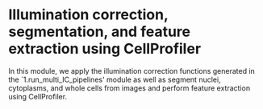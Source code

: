 # Illumination correction, segmentation, and feature extraction using CellProfiler
In this module, we apply the illumination correction functions generated in the `1.run_multi_IC_pipelines' module as well as segment nuclei, cytoplasms, and whole cells from images and perform feature extraction using CellProfiler.